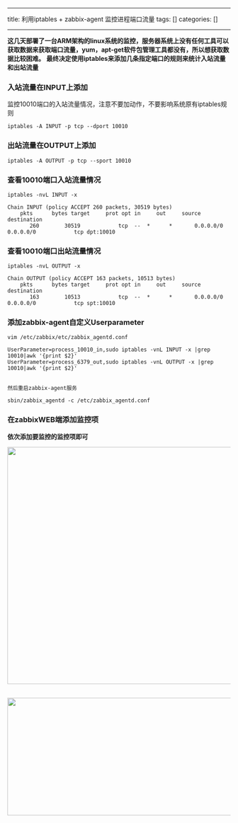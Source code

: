 
--- 
title:  利用iptables + zabbix-agent 监控进程端口流量 
tags: []
categories: [] 

---
>  
 **这几天部署了一台ARM架构的linux系统的监控，服务器系统上没有任何工具可以获取数据来获取端口流量，yum，apt-get软件包管理工具都没有，所以想获取数据比较困难。** 
 **最终决定使用iptables来添加几条指定端口的规则来统计入站流量和出站流量** 


### 入站流量在INPUT上添加

监控10010端口的入站流量情况，注意不要加动作，不要影响系统原有iptables规则

```
iptables -A INPUT -p tcp --dport 10010

```

### 出站流量在OUTPUT上添加

```
iptables -A OUTPUT -p tcp --sport 10010
```

### 查看10010端口入站流量情况

```
iptables -nvL INPUT -x

Chain INPUT (policy ACCEPT 260 packets, 30519 bytes)
    pkts      bytes target     prot opt in     out     source               destination         
       260        30519            tcp  --  *      *       0.0.0.0/0            0.0.0.0/0            tcp dpt:10010

```

### 查看10010端口出站流量情况

```
iptables -nvL OUTPUT -x 

Chain OUTPUT (policy ACCEPT 163 packets, 10513 bytes)
    pkts      bytes target     prot opt in     out     source               destination         
       163        10513            tcp  --  *      *       0.0.0.0/0            0.0.0.0/0            tcp spt:10010

```

### 添加zabbix-agent自定义Userparameter

```
vim /etc/zabbix/etc/zabbix_agentd.conf

UserParameter=process_10010_in,sudo iptables -vnL INPUT -x |grep 10010|awk '{print $2}'
UserParameter=process_6379_out,sudo iptables -vnL OUTPUT -x |grep 10010|awk '{print $2}'


然后重启zabbix-agent服务

sbin/zabbix_agentd -c /etc/zabbix_agentd.conf

```

### 在zabbixWEB端添加监控项

>  
 **依次添加要监控的监控项即可** 


<img alt="" height="536" src="https://img-blog.csdnimg.cn/5fdc8d232c0043568f2c0da12085a33d.png" width="1135">

 <img alt="" height="266" src="https://img-blog.csdnimg.cn/da18038287a0427887c406acfd2f0244.png" width="973">

 

 

 
